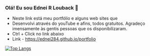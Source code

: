 ### Olá! Eu sou Ednei R Louback 🌙
- Neste link está meu portfólio e alguns web sites que 
- Desenvolvi através do youTube e afins, todos gratuitos. Agradeço imensamente às gentis pessoas que os disponibilizaram. 
- Ctrl + Click no link abaixo
- Link - https://ednei284.github.io/portfolio

[![Top Langs](https://github-readme-stats.vercel.app/api/top-langs/?username=ednei284&layout=compact)](https://github.com/anuraghazra/github-readme-stats)



<!--
**Ednei284/ednei284** is a ✨ _special_ ✨ repository because its `README.md` (this file) appears on your GitHub profile.

Here are some ideas to get you started:

- 🔭 I’m currently working on ...
- 🌱 I’m currently learning ...
- 👯 I’m looking to collaborate on ...
- 🤔 I’m looking for help with ...
- 💬 Ask me about ...
- 📫 How to reach me: ...
- 😄 Pronouns: ...
- ⚡ Fun fact: ...
-->
